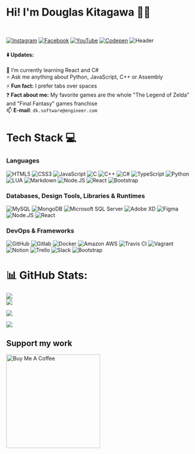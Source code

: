 # Hi! I'm Douglas Kitagawa 👋🏻
<br />

[![Instagram](https://img.shields.io/badge/Instagram-E4405F?style=for-the-badge&logo=instagram&logoColor=f7f0f7)](https://instagram.com/sdkitagawa) [![Facebook](https://img.shields.io/badge/facebook-287deb?style=for-the-badge&logo=facebook&logoColor=FFFFFF)](https://facebook.com/sdkitagawa) [![YouTube](https://img.shields.io/badge/youtube-FF0000?style=for-the-badge&logo=youtube&logoColor=FFFFFF)](https://youtube.com/@dkitagawa) [![Codepen](https://img.shields.io/badge/Codepen-000000?style=for-the-badge&logo=codepen&logoColor=FFFFFF)](https://codepen.io/dkitagawa)
![Header](https://i.ibb.co/R7ybZFk/Github-Card.png)

#### ⬇️ Updates:

🦉 I’m currently learning React and C# <br />⭐ Ask me anything about Python, JavaScript, C++ or Assembly<br />⚡ **Fun fact:** I prefer tabs over spaces<br />❓ **Fact about me:** My favorite games are the whole "The Legend of Zelda" and "Final Fantasy" games franchise<br />📫 **E-mail**: `dk.software@engineer.com`

# Tech Stack 💻
### Languages
![HTML5](https://img.shields.io/badge/html5-%23E34F26.svg?style=for-the-badge&logo=html5&logoColor=white) ![CSS3](https://img.shields.io/badge/css3-%231572B6.svg?style=for-the-badge&logo=css3&logoColor=white) ![JavaScript](https://img.shields.io/badge/javascript-%23323330.svg?style=for-the-badge&logo=javascript&logoColor=%23F7DF1E) ![C](https://img.shields.io/badge/c-%2300599C.svg?style=for-the-badge&logo=c&logoColor=white) ![C++](https://img.shields.io/badge/c++-%2300599C.svg?style=for-the-badge&logo=c%2B%2B&logoColor=white) ![C#](https://img.shields.io/badge/c%20sharp-512BD4?style=for-the-badge&logo=csharp&logoColor=FFFFFF) ![TypeScript](https://img.shields.io/badge/TypeScript-3178C6?style=for-the-badge&logo=typescript&logoColor=FFFFFF) ![Python](https://img.shields.io/badge/python-3670A0?style=for-the-badge&logo=python&logoColor=ffdd54) ![LUA](https://img.shields.io/badge/lua-0844a6?style=for-the-badge&logo=lua&logoColor=FFFFFF) ![Markdown](https://img.shields.io/badge/markdown-%23000000.svg?style=for-the-badge&logo=markdown&logoColor=white) ![Node.JS](https://img.shields.io/badge/node.js-339933.svg?style=for-the-badge&logo=nodedotjs&logoColor=FFFFFF) ![React](https://img.shields.io/badge/react-00d2f7.svg?style=for-the-badge&logo=react&logoColor=FFFFFF) ![Bootstrap](https://img.shields.io/badge/bootstrap-7952B3.svg?style=for-the-badge&logo=bootstrap&logoColor=FFFFFF)

### Databases, Design Tools, Libraries & Runtimes
![MySQL](https://img.shields.io/badge/mysql-%2300f.svg?style=for-the-badge&logo=mysql&logoColor=white) ![MongoDB](https://img.shields.io/badge/MongoDB-%234ea94b.svg?style=for-the-badge&logo=mongodb&logoColor=white) ![Microsoft SQL Server](https://img.shields.io/badge/Microsoft%20SQL%20Server-%CC2927.svg?style=for-the-badge&logo=microsoftsqlserver&logoColor=white) ![Adobe XD](https://img.shields.io/badge/adobe%20xd-FF61F6?style=for-the-badge&logo=adobexd&logoColor=FFFFFF) ![Figma](https://img.shields.io/badge/figma-%23F24E1E.svg?style=for-the-badge&logo=figma&logoColor=white) ![Node.JS](https://img.shields.io/badge/node.js-339933.svg?style=for-the-badge&logo=nodedotjs&logoColor=FFFFFF) ![React](https://img.shields.io/badge/react-00d2f7.svg?style=for-the-badge&logo=react&logoColor=FFFFFF)

### DevOps & Frameworks
![GitHub](https://img.shields.io/badge/github-181717?style=for-the-badge&logo=github&logoColor=FFFFFF) ![Gitlab](https://img.shields.io/badge/gitlab-FC6D26?style=for-the-badge&logo=gitlab&logoColor=FFFFFF) ![Docker](https://img.shields.io/badge/docker-2496ED?style=for-the-badge&logo=docker&logoColor=FFFFFF) ![Amazon AWS](https://img.shields.io/badge/amazon%20aws-232F3E?style=for-the-badge&logo=amazonaws&logoColor=FFFFFF) ![Travis CI](https://img.shields.io/badge/travis%20ci-3EAAAF?style=for-the-badge&logo=travisci&logoColor=FFFFFF) ![Vagrant](https://img.shields.io/badge/vagrant-1868F2?style=for-the-badge&logo=vagrant&logoColor=FFFFFF) ![Notion](https://img.shields.io/badge/notion-%23000000.svg?style=for-the-badge&logo=notion&logoColor=white) ![Trello](https://img.shields.io/badge/trello-%23000000.svg?style=for-the-badge&logo=trello&logoColor=white) ![Slack](https://img.shields.io/badge/slack-4A154B.svg?style=for-the-badge&logo=slack&logoColor=white) ![Bootstrap](https://img.shields.io/badge/bootstrap-7952B3.svg?style=for-the-badge&logo=bootstrap&logoColor=FFFFFF)

# 📊 GitHub Stats:
![](https://github-readme-stats.vercel.app/api?username=sdkitagawa&theme=dark&hide_border=false&include_all_commits=false&count_private=false)<br/>
![](https://github-readme-streak-stats.herokuapp.com/?user=sdkitagawa&theme=dark&hide_border=false)<br/>

![](https://github-readme-stats.vercel.app/api/top-langs/?username=sdkitagawa&theme=dark&hide_border=false&include_all_commits=false&count_private=false&layout=compact)<br />

[![](https://visitcount.itsvg.in/api?id=sdkitagawa&icon=0&color=6)](https://visitcount.itsvg.in)

  ##  Support my work
 <a href="https://www.buymeacoffee.com/sdkitagawa" target="_blank"><img src="https://cdn.buymeacoffee.com/buttons/v2/arial-yellow.png" alt="Buy Me A Coffee" style="width: 250px !important" ></a>

<!--
  * Profile Template by: @dkitagawa | Douglas Kitagawa
-->
